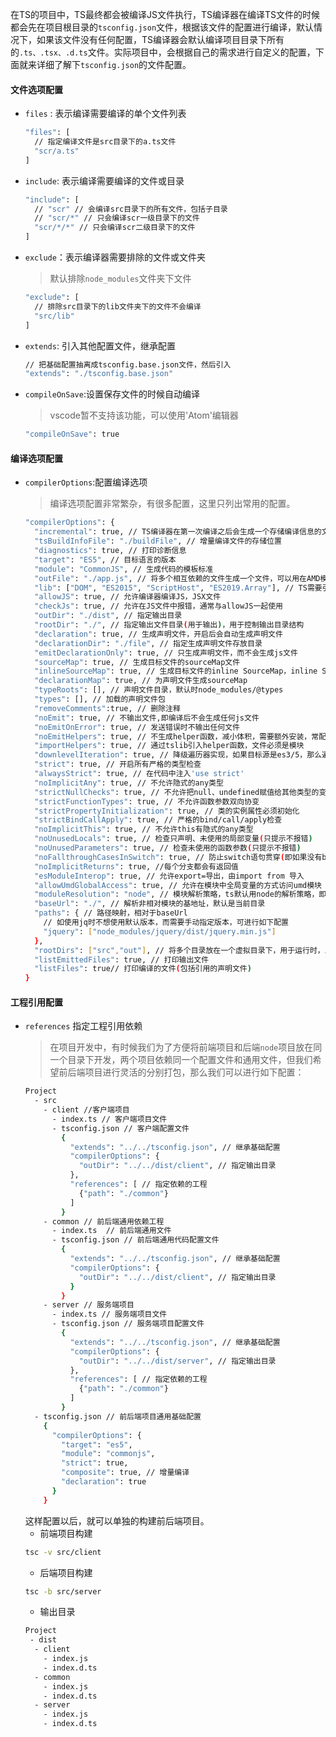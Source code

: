 在TS的项目中，TS最终都会被编译JS文件执行，TS编译器在编译TS文件的时候都会先在项目根目录的`tsconfig.json`文件，根据该文件的配置进行编译，默认情况下，如果该文件没有任何配置，TS编译器会默认编译项目目录下所有的`.ts、.tsx、.d.ts`文件。实际项目中，会根据自己的需求进行自定义的配置，下面就来详细了解下`tsconfig.json`的文件配置。
#### 文件选项配置
- `files` : 表示编译需要编译的单个文件列表
  ```bash
  "files": [
    // 指定编译文件是src目录下的a.ts文件
    "scr/a.ts"
  ]
  ```
- `include`: 表示编译需要编译的文件或目录
  ```bash
  "include": [
    // "scr" // 会编译src目录下的所有文件，包括子目录
    // "scr/*" // 只会编译scr一级目录下的文件
    "scr/*/*" // 只会编译scr二级目录下的文件
  ]
  ```

- `exclude`：表示编译器需要排除的文件或文件夹
    >默认排除`node_modules`文件夹下文件
  ```bash
  "exclude": [
    // 排除src目录下的lib文件夹下的文件不会编译
    "src/lib"
  ]
  ```
- `extends`: 引入其他配置文件，继承配置
  ```bash
  // 把基础配置抽离成tsconfig.base.json文件，然后引入
  "extends": "./tsconfig.base.json"
  ```
- `compileOnSave`:设置保存文件的时候自动编译
  > vscode暂不支持该功能，可以使用'Atom'编辑器
  ```bash
  "compileOnSave": true
  ```

#### 编译选项配置
- `compilerOptions`:配置编译选项
  > 编译选项配置非常繁杂，有很多配置，这里只列出常用的配置。
  ```bash
  "compilerOptions": {
    "incremental": true, // TS编译器在第一次编译之后会生成一个存储编译信息的文件，第二次编译会在第一次的基础上进行增量编译，可以提高编译的速度
    "tsBuildInfoFile": "./buildFile", // 增量编译文件的存储位置
    "diagnostics": true, // 打印诊断信息 
    "target": "ES5", // 目标语言的版本
    "module": "CommonJS", // 生成代码的模板标准
    "outFile": "./app.js", // 将多个相互依赖的文件生成一个文件，可以用在AMD模块中，即开启时应设置"module": "AMD",
    "lib": ["DOM", "ES2015", "ScriptHost", "ES2019.Array"], // TS需要引用的库，即声明文件，es5 默认引用dom、es5、scripthost,如需要使用es的高级版本特性，通常都需要配置，如es8的数组新特性需要引入"ES2019.Array",
    "allowJS": true, // 允许编译器编译JS，JSX文件
    "checkJs": true, // 允许在JS文件中报错，通常与allowJS一起使用
    "outDir": "./dist", // 指定输出目录
    "rootDir": "./", // 指定输出文件目录(用于输出)，用于控制输出目录结构
    "declaration": true, // 生成声明文件，开启后会自动生成声明文件
    "declarationDir": "./file", // 指定生成声明文件存放目录
    "emitDeclarationOnly": true, // 只生成声明文件，而不会生成js文件
    "sourceMap": true, // 生成目标文件的sourceMap文件
    "inlineSourceMap": true, // 生成目标文件的inline SourceMap，inline SourceMap会包含在生成的js文件中
    "declarationMap": true, // 为声明文件生成sourceMap
    "typeRoots": [], // 声明文件目录，默认时node_modules/@types
    "types": [], // 加载的声明文件包
    "removeComments":true, // 删除注释 
    "noEmit": true, // 不输出文件,即编译后不会生成任何js文件
    "noEmitOnError": true, // 发送错误时不输出任何文件
    "noEmitHelpers": true, // 不生成helper函数，减小体积，需要额外安装，常配合importHelpers一起使用
    "importHelpers": true, // 通过tslib引入helper函数，文件必须是模块
    "downlevelIteration": true, // 降级遍历器实现，如果目标源是es3/5，那么遍历器会有降级的实现
    "strict": true, // 开启所有严格的类型检查
    "alwaysStrict": true, // 在代码中注入'use strict'
    "noImplicitAny": true, // 不允许隐式的any类型
    "strictNullChecks": true, // 不允许把null、undefined赋值给其他类型的变量
    "strictFunctionTypes": true, // 不允许函数参数双向协变
    "strictPropertyInitialization": true, // 类的实例属性必须初始化
    "strictBindCallApply": true, // 严格的bind/call/apply检查
    "noImplicitThis": true, // 不允许this有隐式的any类型
    "noUnusedLocals": true, // 检查只声明、未使用的局部变量(只提示不报错)
    "noUnusedParameters": true, // 检查未使用的函数参数(只提示不报错)
    "noFallthroughCasesInSwitch": true, // 防止switch语句贯穿(即如果没有break语句后面不会执行)
    "noImplicitReturns": true, //每个分支都会有返回值
    "esModuleInterop": true, // 允许export=导出，由import from 导入
    "allowUmdGlobalAccess": true, // 允许在模块中全局变量的方式访问umd模块
    "moduleResolution": "node", // 模块解析策略，ts默认用node的解析策略，即相对的方式导入
    "baseUrl": "./", // 解析非相对模块的基地址，默认是当前目录
    "paths": { // 路径映射，相对于baseUrl
      // 如使用jq时不想使用默认版本，而需要手动指定版本，可进行如下配置
      "jquery": ["node_modules/jquery/dist/jquery.min.js"]
    },
    "rootDirs": ["src","out"], // 将多个目录放在一个虚拟目录下，用于运行时，即编译后引入文件的位置可能发生变化，这也设置可以虚拟src和out在同一个目录下，不用再去改变路径也不会报错
    "listEmittedFiles": true, // 打印输出文件
    "listFiles": true// 打印编译的文件(包括引用的声明文件)
  }
  ```

#### 工程引用配置
* `references` 指定工程引用依赖
  > 在项目开发中，有时候我们为了方便将前端项目和后端`node`项目放在同一个目录下开发，两个项目依赖同一个配置文件和通用文件，但我们希望前后端项目进行灵活的分别打包，那么我们可以进行如下配置：
  ```bash
  Project
    - src
      - client //客户端项目
        - index.ts // 客户端项目文件
        - tsconfig.json // 客户端配置文件
          {
            "extends": "../../tsconfig.json", // 继承基础配置
            "compilerOptions": {
              "outDir": "../../dist/client", // 指定输出目录
            },
            "references": [ // 指定依赖的工程
              {"path": "./common"}
            ]
          }
      - common // 前后端通用依赖工程
        - index.ts  // 前后端通用文件
        - tsconfig.json // 前后端通用代码配置文件
          {
            "extends": "../../tsconfig.json", // 继承基础配置
            "compilerOptions": {
              "outDir": "../../dist/client", // 指定输出目录
            }
          }
      - server // 服务端项目
        - index.ts // 服务端项目文件
        - tsconfig.json // 服务端项目配置文件
          {
            "extends": "../../tsconfig.json", // 继承基础配置
            "compilerOptions": {
              "outDir": "../../dist/server", // 指定输出目录
            },
            "references": [ // 指定依赖的工程
              {"path": "./common"}
            ]
          }
    - tsconfig.json // 前后端项目通用基础配置
      {
        "compilerOptions": {
          "target": "es5",
          "module": "commonjs",
          "strict": true,
          "composite": true, // 增量编译
          "declaration": true
        }
      }
  ```
  这样配置以后，就可以单独的构建前后端项目。
  * 前端项目构建
  ```bash
  tsc -v src/client
  ```
  * 后端项目构建
  ```bash
  tsc -b src/server
  ```
  * 输出目录
  ```bash
  Project
   - dist 
    - client
      - index.js
      - index.d.ts
    - common
      - index.js
      - index.d.ts
    - server
      - index.js
      - index.d.ts
  ```




